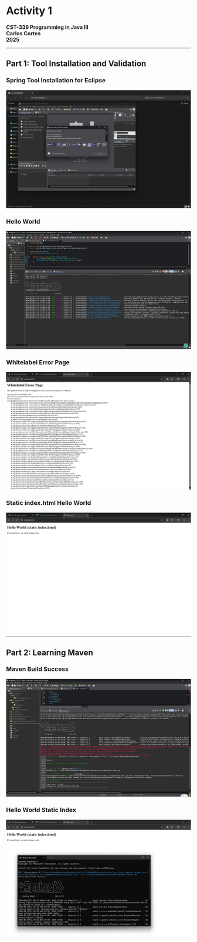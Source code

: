 # Activity 1  
**CST-339 Programming in Java III**  
**Carlos Cortes**  
**2025**  

---

## Part 1: Tool Installation and Validation  

### Spring Tool Installation for Eclipse  
![Spring Tool Installation](spring-tool-install.png)

### Hello World  
![Hello World Output](hello-world.png)

### Whitelabel Error Page  
![Whitelabel Error Page](whitelabel-error.png)

### Static index.html Hello World  
![Static Index Hello World](static-index.png)

---

## Part 2: Learning Maven  

### Maven Build Success  
![Maven Build Success](maven-success.png)

### Hello World Static Index  
![Hello World Static Index](hello-world-index.png)
